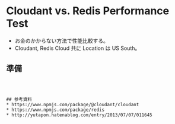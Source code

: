# Cloudant vs. Redis Performance Test

* お金のかからない方法で性能比較する。
* Cloudant, Redis Cloud 共に Location は US South。

## 準備

```



## 参考資料
* https://www.npmjs.com/package/@cloudant/cloudant
* https://www.npmjs.com/package/redis
* http://yutapon.hatenablog.com/entry/2013/07/07/011645

